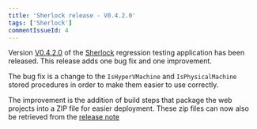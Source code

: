 ```yaml
---
title: 'Sherlock release - V0.4.2.0'
tags: ['Sherlock']
commentIssueId: 4
---
```


Version [V0.4.2.0](https://github.com/pvandervelde/Sherlock/releases/tag/v0.4.2.0) of the [Sherlock](/projects/sherlock.html) regression testing application has been released. This release adds one bug fix and one improvement.

The bug fix is a change to the `IsHyperVMachine` and `IsPhysicalMachine` stored procedures in order to make them easier to use correctly.

The improvement is the addition of build steps that package the web projects into a ZIP file for easier deployment. These zip files can now also be retrieved from the [release note](https://github.com/pvandervelde/Sherlock/releases/tag/v0.4.2.0)